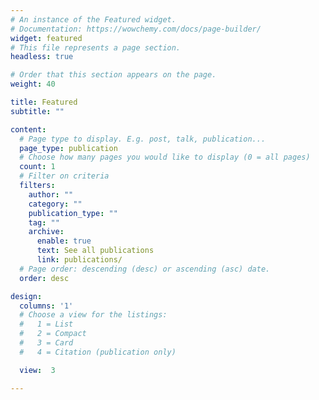 ```yaml
---
# An instance of the Featured widget.
# Documentation: https://wowchemy.com/docs/page-builder/
widget: featured
# This file represents a page section.
headless: true

# Order that this section appears on the page.
weight: 40

title: Featured
subtitle: ""

content:
  # Page type to display. E.g. post, talk, publication...
  page_type: publication
  # Choose how many pages you would like to display (0 = all pages)
  count: 1
  # Filter on criteria
  filters:
    author: ""
    category: ""
    publication_type: ""
    tag: ""
    archive:
      enable: true
      text: See all publications
      link: publications/
  # Page order: descending (desc) or ascending (asc) date.
  order: desc

design:
  columns: '1'
  # Choose a view for the listings:
  #   1 = List
  #   2 = Compact
  #   3 = Card
  #   4 = Citation (publication only)

  view:  3

---
```

